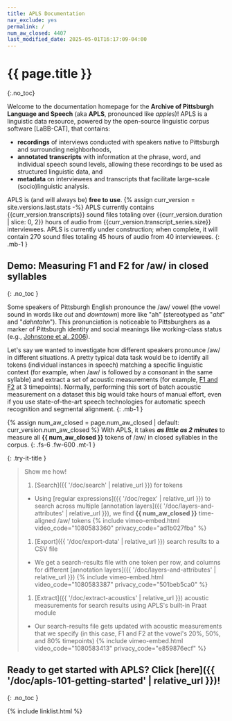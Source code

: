 ```yaml
---
title: APLS Documentation
nav_exclude: yes
permalink: /
num_aw_closed: 4407
last_modified_date: 2025-05-01T16:17:09-04:00
---
```


# {{ page.title }}
{:.no_toc}

Welcome to the documentation homepage for the **Archive of Pittsburgh Language and Speech** (aka **APLS**, pronounced like _apples_)!
APLS is a linguistic data resource, powered by the open-source linguistic corpus software [LaBB-CAT], that contains:
- **recordings** of interviews conducted with speakers native to Pittsburgh and surrounding neighborhoods,
- **annotated transcripts** with information at the phrase, word, and individual speech sound levels, allowing these recordings to be used as structured linguistic data, and
- **metadata** on interviewees and transcripts that facilitate large-scale (socio)linguistic analysis.

APLS is (and will always be) **free to use**.
{% assign curr_version = site.versions.last.stats -%}
APLS currently contains {{curr_version.transcripts}} sound files totaling over {{curr_version.duration | slice: 0, 2}} hours of audio from {{curr_version.transcript_series.size}} interviewees.
APLS is currently under construction; when complete, it will contain 270 sound files totaling 45 hours of audio from 40 interviewees.
{: .mb-1 }

## Demo: Measuring F1 and F2 for /aw/ in closed syllables
{: .no_toc }

Some speakers of Pittsburgh English pronounce the /aw/ vowel (the vowel sound in words like _out_ and _downtown_) more like "ah" (stereotyped as "_aht_" and "_dahntahn_").
This pronunciation is noticeable to Pittsburghers as a marker of Pittsburgh identity and social meanings like working-class status (e.g., [Johnstone et al. 2006](https://doi.org/10.1177/0075424206290692)).

Let's say we wanted to investigate how different speakers pronounce /aw/ in different situations.
A pretty typical data task would be to identify all tokens (individual instances in speech) matching a specific linguistic context (for example, when /aw/ is followed by a consonant in the same syllable) and extract a set of acoustic measurements (for example, [F1 and F2](https://corpus.eduhk.hk/english_pronunciation/index.php/2-2-formants-of-vowels/) at 3 timepoints).
Normally, performing this sort of batch acoustic measurement on a dataset this big would take hours of manual effort, even if you use state-of-the-art speech technologies for automatic speech recognition and segmental alignment.
{: .mb-1 }

{% assign num_aw_closed = page.num_aw_closed | default: curr_version.num_aw_closed %}
With APLS, it takes **_as little as 2 minutes_** to measure all **{{ num_aw_closed }}** tokens of /aw/ in closed syllables in the corpus.
{: .fs-6 .fw-600 .mt-1 }

{: .try-it-title }
> Show me how!
>
> 1. [Search]({{ '/doc/search' | relative_url }}) for tokens
>   - Using [regular expressions]({{ '/doc/regex' | relative_url }}) to search across multiple [annotation layers]({{ '/doc/layers-and-attributes' | relative_url }}), we find **{{ num_aw_closed }}** time-aligned /aw/ tokens
>     {% include vimeo-embed.html video_code="1080583360" privacy_code="ad1b027fba" %}
>     
> 1. [Export]({{ '/doc/export-data' | relative_url }}) search results to a CSV file
>   - We get a search-results file with one token per row, and columns for different [annotation layers]({{ '/doc/layers-and-attributes' | relative_url }})
>     {% include vimeo-embed.html video_code="1080583387" privacy_code="501beb5ca0" %}
>     
> 1. [Extract]({{ '/doc/extract-acoustics' | relative_url }}) acoustic measurements for search results using APLS's built-in Praat module
>   - Our search-results file gets updated with acoustic measurements that we specify (in this case, F1 and F2 at the vowel's 20%, 50%, and 80% timepoints)
>     {% include vimeo-embed.html video_code="1080583413" privacy_code="e859876ecf" %}


## Ready to get started with APLS? Click [here]({{ '/doc/apls-101-getting-started' | relative_url }})!
{: .no_toc }

{% include linklist.html %}
